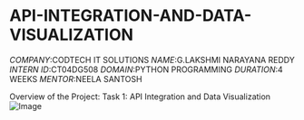# API-INTEGRATION-AND-DATA-VISUALIZATION
*COMPANY*:CODTECH IT SOLUTIONS
*NAME*:G.LAKSHMI NARAYANA REDDY
*INTERN ID*:CT04DG508
*DOMAIN*:PYTHON PROGRAMMING
*DURATION*:4 WEEKS
*MENTOR*:NEELA SANTOSH

Overview of the Project:
Task 1: API Integration and Data Visualization
![Image](https://github.com/user-attachments/assets/28c0f9fe-dc7b-481a-aa22-cbc42eeb2172)

